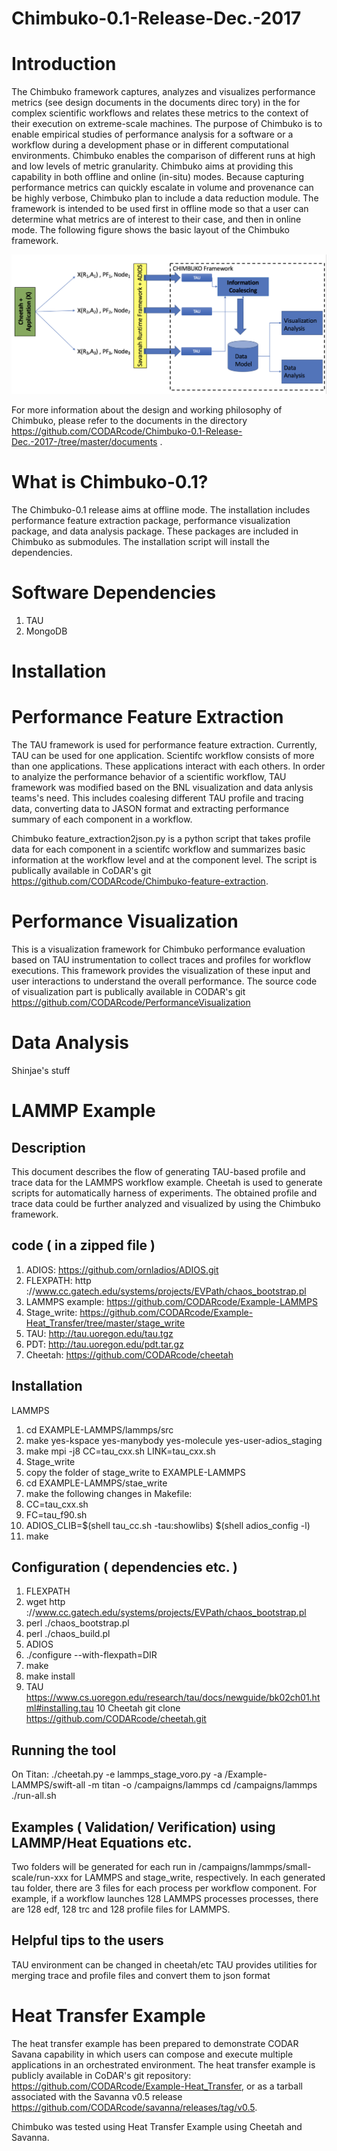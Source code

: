 # Chimbuko-0.1-Release-Dec.-2017

Introduction
=============
The Chimbuko framework captures, analyzes and visualizes performance metrics (see design documents in the documents direc tory) in the for complex
scientific workflows and relates these metrics to the context of their execution on extreme-scale
machines. The purpose of Chimbuko is to enable empirical studies of performance analysis for
a software or a workflow during a development phase or in different computational environments.
Chimbuko enables the comparison of different runs at high and low levels of metric granularity.
Chimbuko aims at providing this capability in both offline and online (in-situ) modes. Because capturing
performance metrics can quickly escalate in volume and provenance can be highly verbose,
Chimbuko plan to include a data reduction module. The framework is intended to be used first in offline
mode so that a user can determine what metrics are of interest to their case, and then in online mode. The following figure shows the basic layout of the Chimbuko framework.

![Chimbuko Basic Layout](figures/chimbukolayout.png)

For more information about the design and working philosophy of Chimbuko, please refer to the documents in the directory https://github.com/CODARcode/Chimbuko-0.1-Release-Dec.-2017-/tree/master/documents .

What is Chimbuko-0.1?
=====================
The Chimbuko-0.1 release aims at offline mode. The installation includes performance feature extraction package, performance visualization package, and data analysis package. These packages are included in Chimbuko as submodules. The installation script will install the dependencies. 

Software Dependencies
=====================
1. TAU
2. MongoDB

Installation
=============

Performance Feature Extraction
==============================

The TAU framework is used for performance feature extraction. Currently, TAU can be used for one application. Scientifc workflow consists of more than one applications. These applications interact with each others. In order to analyize the performance behavior of a scientific workflow, TAU framework was modified based on the BNL visualization and data anlysis teams's need. This includes coalesing different TAU profile and tracing data, converting data to JASON format and extracting performance summary of each component in a workflow.

Chimbuko feature_extraction2json.py is a python script that takes profile data for each component in a scientifc workflow and summarizes basic information at the workflow level and at the component level. The script is publically available in CoDAR's git https://github.com/CODARcode/Chimbuko-feature-extraction. 

Performance Visualization
=========================
This is a visualization framework for Chimbuko performance evaluation based on TAU instrumentation to collect traces and profiles for workflow executions. This framework provides the visualization of these input and user interactions to understand the overall performance. The source code of visualization part is publically available in CODAR's git https://github.com/CODARcode/PerformanceVisualization

Data Analysis
=============
Shinjae's stuff

LAMMP Example
=============
## Description
This document describes the flow of generating TAU-based profile and trace data for the LAMMPS workflow example. Cheetah is used to generate scripts for automatically harness of experiments. The obtained profile and trace data could be further analyzed and visualized by using the Chimbuko framework.

## code ( in a zipped file )
1. ADIOS: https://github.com/ornladios/ADIOS.git
2. FLEXPATH: http ://www.cc.gatech.edu/systems/projects/EVPath/chaos_bootstrap.pl
3. LAMMPS example: https://github.com/CODARcode/Example-LAMMPS
4. Stage_write: https://github.com/CODARcode/Example-Heat_Transfer/tree/master/stage_write
5. TAU: http://tau.uoregon.edu/tau.tgz
6. PDT: http://tau.uoregon.edu/pdt.tar.gz
7. Cheetah: https://github.com/CODARcode/cheetah

## Installation
LAMMPS
1. cd EXAMPLE-LAMMPS/lammps/src
2. make yes-kspace yes-manybody yes-molecule yes-user-adios_staging
3. make mpi -j8 CC=tau_cxx.sh LINK=tau_cxx.sh
4. Stage_write
5. copy the folder of stage_write to EXAMPLE-LAMMPS
6. cd EXAMPLE-LAMMPS/stae_write
7. make the following changes in Makefile:
8. CC=tau_cxx.sh
9. FC=tau_f90.sh
10. ADIOS_CLIB=$(shell tau_cc.sh -tau:showlibs) $(shell adios_config -l)
11. make

## Configuration ( dependencies etc. )
1. FLEXPATH
2. wget http ://www.cc.gatech.edu/systems/projects/EVPath/chaos_bootstrap.pl
3. perl ./chaos_bootstrap.pl
4. perl ./chaos_build.pl
5. ADIOS
6. ./configure --with-flexpath=DIR
7. make
8. make install
9. TAU https://www.cs.uoregon.edu/research/tau/docs/newguide/bk02ch01.html#installing.tau
10 Cheetah git clone https://github.com/CODARcode/cheetah.git

## Running the tool
On Titan: ./cheetah.py -e lammps_stage_voro.py -a /Example-LAMMPS/swift-all  -m titan -o /campaigns/lammps
cd /campaigns/lammps
./run-all.sh

## Examples ( Validation/ Verification) using LAMMP/Heat Equations etc.
Two folders will be generated for each run in /campaigns/lammps/small-scale/run-xxx for LAMMPS and stage_write, respectively. In each generated tau folder, there are 3 files for each process per workflow component. For example, if a workflow launches 128 LAMMPS processes processes, there are 128 edf, 128 trc and 128 profile files for LAMMPS.

## Helpful tips to the users
TAU environment can be changed in cheetah/etc
TAU provides utilities for merging trace and profile files and convert them to json format

Heat Transfer Example
=====================
The heat transfer example has been prepared to demonstrate CODAR Savana capability in which users can compose and execute multiple applications in an orchestrated environment. The heat transfer example is publicly available in CoDAR's git repository: https://github.com/CODARcode/Example-Heat_Transfer, or as a tarball associated with the Savanna v0.5 release https://github.com/CODARcode/savanna/releases/tag/v0.5. 

Chimbuko was tested using Heat Transfer Example using Cheetah and Savanna.



